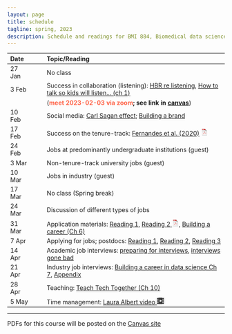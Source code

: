 ```yaml
---
layout: page
title: schedule
tagline: spring, 2023
description: Schedule and readings for BMI 884, Biomedical data science professional skills
---
```


| Date    | &nbsp;&nbsp;&nbsp;&nbsp;   | Topic/Reading  |
| :------ | -- | :----- |
| 27 Jan  |    | No class |
| 3 Feb   |    | Success in collaboration (listening): [HBR re listening](https://hbr.org/2021/12/how-to-become-a-better-listener), [How to talk so kids will listen... (ch 1)](https://bit.ly/3HhnFHY) |
|         |    | (**<font color="tomato">meet 2023-02-03 via zoom</font>; see link in [canvas](https://canvas.wisc.edu/courses/345140)**) |
| 10 Feb  |    | Social media: [Carl Sagan effect](https://doi.org/10.1523/JNEUROSCI.0086-16.2016); [Building a brand](https://www.stephaniehicks.com/blog/building-a-brand-as-a-scientist/) |
| 17 Feb  |    | Success on the tenure-track: [Fernandes et al. (2020)](https://doi.org/10.7554/eLife.54097) [![pdf icon](icons/pdf-icon.png)](https://bit.ly/3d3uA9b) |
| 24 Feb  |    | Jobs at predominantly undergraduate institutions (guest) |
| 3 Mar   |    | Non-tenure-track university jobs (guest) |
| 10 Mar  |    | Jobs in industry (guest) |
| 17 Mar  |    | No class (Spring break) |
| 24 Mar  |    | Discussion of different types of jobs |
| 31 Mar   |    | Application materials: [Reading 1](https://mitcommlab.mit.edu/broad/commkit/cover-letter-for-a-faculty-position/), [Reading 2 ![pdf icon](icons/pdf-icon.png)](https://hwpi.harvard.edu/files/ocs/files/gsas-cvs-and-cover-letters.pdf), [Building a career (Ch 6)](https://livebook.manning.com/book/build-your-career-in-data-science/chapter-6/1)
| 7 Apr  |    | Applying for jobs; postdocs: [Reading 1](https://www.insidehighered.com/advice/2016/08/23/should-you-pursue-postdoc-or-not-essay), [Reading 2](https://www.nature.com/articles/d41586-020-03235-y), [Reading 3](http://simplystats.github.io/2011/12/28/grad-students-in-bio-statistics-do-a-postdoc/) |
| 14 Apr  |    | Academic job interviews: [preparing for interviews](https://www.sciencemag.org/careers/2018/12/how-put-your-best-foot-forward-faculty-job-interviews), [interviews gone bad](https://www.insidehighered.com/blogs/globalhighered/faculty-job-interviews-gone-bad) |
| 21 Apr   |    | Industry job interviews: [Building a career in data science Ch 7](https://livebook.manning.com/book/build-your-career-in-data-science/chapter-7/1), [Appendix](https://livebook.manning.com/book/build-a-career-in-data-science/appendix/) |
| 28 Apr  |    | Teaching: [Teach Tech Together (Ch 10)](https://teachtogether.tech/en/index.html#s:motivation) |
| 5 May  |    | Time management: [Laura Albert video ![video icon](icons/video-icon.png)](https://www.youtube.com/watch?v=Jmdz0p_gTww) |

---

PDFs for this course will be posted on the [Canvas site](https://canvas.wisc.edu/courses/345140)
